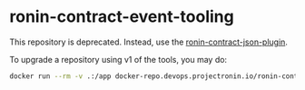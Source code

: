 # ronin-contract-event-tooling

This repository is deprecated.  Instead, use the [ronin-contract-json-plugin](https://github.com/projectronin/ronin-gradle/tree/main/gradle-plugins/ronin-contract-json-plugin).

To upgrade a repository using v1 of the tools, you may do:

```bash
docker run --rm -v .:/app docker-repo.devops.projectronin.io/ronin-contract-event-tooling:v2 /usr/local/bin/contract-tools initialize
```
